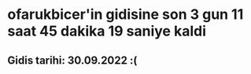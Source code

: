 # ofarukbicer'in gidisine son 3 gun 11 saat 45 dakika 19 saniye kaldi

## Gidis tarihi: 30.09.2022 :(